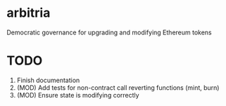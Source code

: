 # arbitria
Democratic governance for upgrading and modifying Ethereum tokens

# TODO
1. Finish documentation
2. (MOD) Add tests for non-contract call reverting functions (mint, burn)
3. (MOD) Ensure state is modifying correctly
